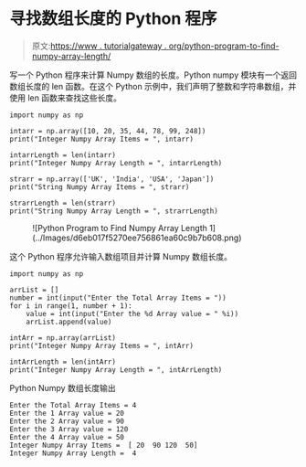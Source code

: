 # 寻找数组长度的 Python 程序

> 原文:[https://www . tutorialgateway . org/python-program-to-find-numpy-array-length/](https://www.tutorialgateway.org/python-program-to-find-numpy-array-length/)

写一个 Python 程序来计算 Numpy 数组的长度。Python numpy 模块有一个返回数组长度的 len 函数。在这个 Python 示例中，我们声明了整数和字符串数组，并使用 len 函数来查找这些长度。

```
import numpy as np

intarr = np.array([10, 20, 35, 44, 78, 99, 248])
print("Integer Numpy Array Items = ", intarr)

intarrLength = len(intarr)
print("Integer Numpy Array Length = ", intarrLength)

strarr = np.array(['UK', 'India', 'USA', 'Japan'])
print("String Numpy Array Items = ", strarr)

strarrLength = len(strarr)
print("String Numpy Array Length = ", strarrLength)
```

<figure class="wp-block-image size-large">![Python Program to Find Numpy Array Length 1](../Images/d6eb017f5270ee756861ea60c9b7b608.png)</figure>

这个 Python 程序允许输入数组项目并计算 Numpy 数组长度。

```
import numpy as np

arrList = []
number = int(input("Enter the Total Array Items = "))
for i in range(1, number + 1):
    value = int(input("Enter the %d Array value = " %i))
    arrList.append(value)

intArr = np.array(arrList)
print("Integer Numpy Array Items = ", intArr)

intArrLength = len(intArr)
print("Integer Numpy Array Length = ", intArrLength)
```

Python Numpy 数组长度输出

```
Enter the Total Array Items = 4
Enter the 1 Array value = 20
Enter the 2 Array value = 90
Enter the 3 Array value = 120
Enter the 4 Array value = 50
Integer Numpy Array Items =  [ 20  90 120  50]
Integer Numpy Array Length =  4
```